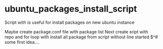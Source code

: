 # ubuntu_packages_install_script
Script with is useful for install packages on new ubuntu instance

Maybe  create package.conf file with package list
Next create sript with repo and for loop with install all package from script without line started $^#
some first idea....
